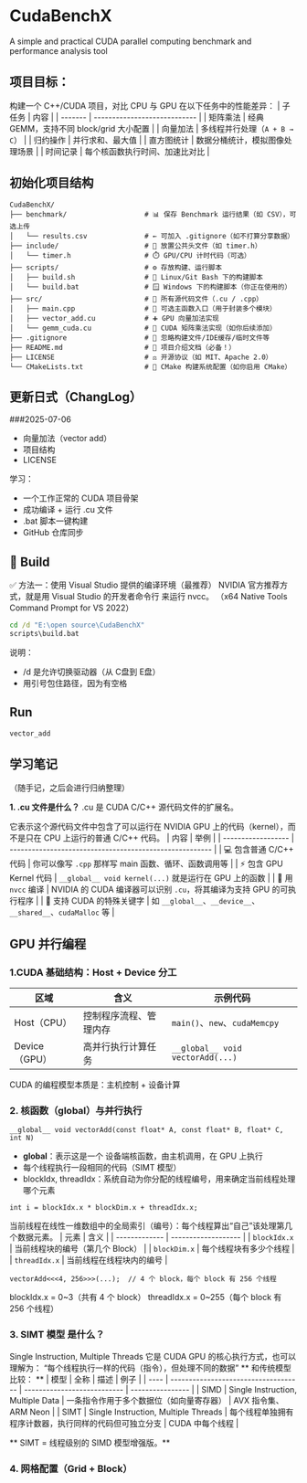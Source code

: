 # CudaBenchX
A simple and practical CUDA parallel computing benchmark and performance analysis tool

##  项目目标：
构建一个 C++/CUDA 项目，对比 CPU 与 GPU 在以下任务中的性能差异：
| 子任务     | 内容                           |
| ------- | ---------------------------- |
| 矩阵乘法  | 经典 GEMM，支持不同 block/grid 大小配置 |
| 向量加法  | 多线程并行处理（`A + B → C`）         |
| 归约操作  | 并行求和、最大值                     |
| 直方图统计 | 数据分桶统计，模拟图像处理场景              |
| 时间记录  | 每个核函数执行时间、加速比对比              |

## 初始化项目结构
```
CudaBenchX/
├── benchmark/                   # 📊 保存 Benchmark 运行结果（如 CSV），可选上传
│   └── results.csv              # ← 可加入 .gitignore（如不打算分享数据）
├── include/                     # 📁 放置公共头文件（如 timer.h）
│   └── timer.h                  # ⏱️ GPU/CPU 计时代码（可选）
├── scripts/                     # ⚙️ 存放构建、运行脚本
│   ├── build.sh                 # 🐧 Linux/Git Bash 下的构建脚本
│   └── build.bat                # 🪟 Windows 下的构建脚本（你正在使用的）
├── src/                         # 🔧 所有源代码文件（.cu / .cpp）
│   ├── main.cpp                 # 🚪 可选主函数入口（用于封装多个模块）
│   ├── vector_add.cu            # ➕ GPU 向量加法实现
│   └── gemm_cuda.cu             # 🧮 CUDA 矩阵乘法实现（如你后续添加）
├── .gitignore                   # 🚫 忽略构建文件/IDE缓存/临时文件等
├── README.md                    # 📘 项目介绍文档（必备！）
├── LICENSE                      # ⚖️ 开源协议（如 MIT、Apache 2.0）
└── CMakeLists.txt               # 🧱 CMake 构建系统配置（如你启用 CMake）

```

## 更新日式（ChangLog）
 ###2025-07-06
 - 向量加法（vector add）
 - 项目结构
  -  LICENSE

学习：
   - 一个工作正常的 CUDA 项目骨架 
 - 成功编译 + 运行 .cu 文件
 - .bat 脚本一键构建 
 - GitHub 仓库同步 



## 🔧 Build
✅ 方法一：使用 Visual Studio 提供的编译环境（最推荐）
NVIDIA 官方推荐方式，就是用 Visual Studio 的开发者命令行 来运行 nvcc。
（x64 Native Tools Command Prompt for VS 2022）

```cmd
cd /d "E:\open source\CudaBenchX"
scripts\build.bat
```
说明：
 - /d 是允许切换驱动器（从 C盘到 E盘）
 - 用引号包住路径，因为有空格

 ## Run
 ```cmd
 vector_add

```


## 学习笔记
（随手记，之后会进行归纳整理）

**1.  .cu 文件是什么？**
.cu 是 CUDA C/C++ 源代码文件的扩展名。

它表示这个源代码文件中包含了可以运行在 NVIDIA GPU 上的代码（kernel），而不是只在 CPU 上运行的普通 C/C++ 代码。
| 内容                 | 举例                                                      |
| ------------------ | ------------------------------------------------------- |
| 💻 包含普通 C/C++ 代码   | 你可以像写 `.cpp` 那样写 main 函数、循环、函数调用等                       |
| ⚡ 包含 GPU Kernel 代码 | `__global__ void kernel(...)` 就是运行在 GPU 上的函数            |
| 🚀 用 `nvcc` 编译     | NVIDIA 的 CUDA 编译器可以识别 `.cu`，将其编译为支持 GPU 的可执行程序          |
| 🧠 支持 CUDA 的特殊关键字  | 如 `__global__`、`__device__`、`__shared__`、`cudaMalloc` 等 |


## GPU 并行编程
### 1.CUDA 基础结构：Host + Device 分工
| 区域          | 含义          | 示例代码                             |
| ----------- | ----------- | -------------------------------- |
| Host（CPU）   | 控制程序流程、管理内存 | `main()`、`new`、`cudaMemcpy`      |
| Device（GPU） | 高并行执行计算任务   | `__global__ void vectorAdd(...)` |

CUDA 的编程模型本质是：主机控制 + 设备计算

### 2. 核函数（__global__）与并行执行
```
__global__ void vectorAdd(const float* A, const float* B, float* C, int N)
```
 - __global__：表示这是一个 设备端核函数，由主机调用，在 GPU 上执行
 - 每个线程执行一段相同的代码（SIMT 模型）
 - blockIdx, threadIdx：系统自动为你分配的线程编号，用来确定当前线程处理哪个元素
```
int i = blockIdx.x * blockDim.x + threadIdx.x;
```
当前线程在线性一维数组中的全局索引（编号）：每个线程算出“自己”该处理第几个数据元素。
| 元素            | 含义                  |
| ------------- | ------------------- |
| `blockIdx.x`  | 当前线程块的编号（第几个 Block） |
| `blockDim.x`  | 每个线程块有多少个线程         |
| `threadIdx.x` | 当前线程在线程块内的编号        |

```
vectorAdd<<<4, 256>>>(...);  // 4 个 block，每个 block 有 256 个线程
```
blockIdx.x = 0~3（共有 4 个 block）
threadIdx.x = 0~255（每个 block 有 256 个线程）


### 3. SIMT 模型 是什么？
Single Instruction, Multiple Threads 
它是 CUDA GPU 的核心执行方式，也可以理解为：
“每个线程执行一样的代码（指令），但处理不同的数据”
** 和传统模型比较： **
| 模型   | 全称                                   | 描述                          | 例子               |
| ---- | ------------------------------------ | --------------------------- | ---------------- |
| SIMD | Single Instruction, Multiple Data    | 一条指令作用于多个数据位（如向量寄存器）        | AVX 指令集、ARM Neon |
| SIMT | Single Instruction, Multiple Threads | 每个线程单独拥有程序计数器，执行同样的代码但可独立分支 | CUDA 中每个线程       |

** SIMT = 线程级别的 SIMD 模型增强版。**


###  4. 网格配置（Grid + Block）





